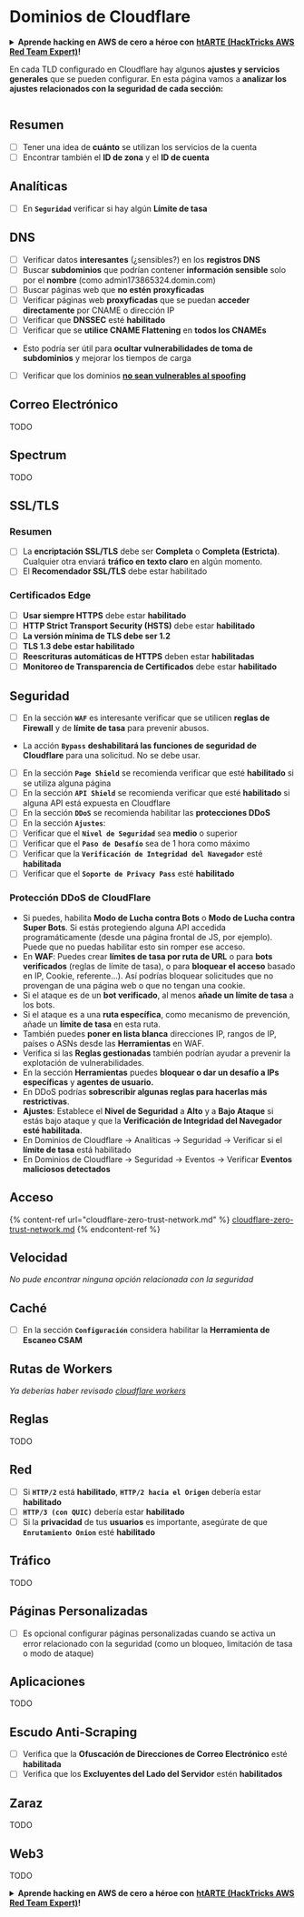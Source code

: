 # Dominios de Cloudflare

<details>

<summary><strong>Aprende hacking en AWS de cero a héroe con</strong> <a href="https://training.hacktricks.xyz/courses/arte"><strong>htARTE (HackTricks AWS Red Team Expert)</strong></a><strong>!</strong></summary>

Otras formas de apoyar a HackTricks:

* Si quieres ver a tu **empresa anunciada en HackTricks** o **descargar HackTricks en PDF** consulta los [**PLANES DE SUSCRIPCIÓN**](https://github.com/sponsors/carlospolop)!
* Consigue el [**merchandising oficial de PEASS & HackTricks**](https://peass.creator-spring.com)
* Descubre [**La Familia PEASS**](https://opensea.io/collection/the-peass-family), nuestra colección de [**NFTs exclusivos**](https://opensea.io/collection/the-peass-family)
* **Únete al** 💬 [**grupo de Discord**](https://discord.gg/hRep4RUj7f) o al [**grupo de telegram**](https://t.me/peass) o **sígueme** en **Twitter** 🐦 [**@carlospolopm**](https://twitter.com/carlospolopm)**.**
* **Comparte tus trucos de hacking enviando PRs a los repositorios de github de** [**HackTricks**](https://github.com/carlospolop/hacktricks) y [**HackTricks Cloud**](https://github.com/carlospolop/hacktricks-cloud).

</details>

En cada TLD configurado en Cloudflare hay algunos **ajustes y servicios generales** que se pueden configurar. En esta página vamos a **analizar los ajustes relacionados con la seguridad de cada sección:**

<figure><img src="../../.gitbook/assets/image (2) (4).png" alt=""><figcaption></figcaption></figure>

## Resumen

* [ ] Tener una idea de **cuánto** se utilizan los servicios de la cuenta
* [ ] Encontrar también el **ID de zona** y el **ID de cuenta**

## Analíticas

* [ ] En **`Seguridad`** verificar si hay algún **Límite de tasa**

## DNS

* [ ] Verificar datos **interesantes** (¿sensibles?) en los **registros DNS**
* [ ] Buscar **subdominios** que podrían contener **información sensible** solo por el **nombre** (como admin173865324.domin.com)
* [ ] Buscar páginas web que **no estén** **proxyficadas**
* [ ] Verificar páginas web **proxyficadas** que se puedan **acceder directamente** por CNAME o dirección IP
* [ ] Verificar que **DNSSEC** esté **habilitado**
* [ ] Verificar que se **utilice CNAME Flattening** en **todos los CNAMEs**
* Esto podría ser útil para **ocultar vulnerabilidades de toma de subdominios** y mejorar los tiempos de carga
* [ ] Verificar que los dominios [**no sean vulnerables al spoofing**](https://book.hacktricks.xyz/network-services-pentesting/pentesting-smtp#mail-spoofing)

## **Correo Electrónico**

TODO

## Spectrum

TODO

## SSL/TLS

### **Resumen**

* [ ] La **encriptación SSL/TLS** debe ser **Completa** o **Completa (Estricta)**. Cualquier otra enviará **tráfico en texto claro** en algún momento.
* [ ] El **Recomendador SSL/TLS** debe estar habilitado

### Certificados Edge

* [ ] **Usar siempre HTTPS** debe estar **habilitado**
* [ ] **HTTP Strict Transport Security (HSTS)** debe estar **habilitado**
* [ ] **La versión mínima de TLS debe ser 1.2**
* [ ] **TLS 1.3 debe estar habilitado**
* [ ] **Reescrituras automáticas de HTTPS** deben estar **habilitadas**
* [ ] **Monitoreo de Transparencia de Certificados** debe estar **habilitado**

## **Seguridad**

* [ ] En la sección **`WAF`** es interesante verificar que se utilicen **reglas de Firewall** y de **límite de tasa** para prevenir abusos.
* La acción **`Bypass`** **deshabilitará las funciones de seguridad de Cloudflare** para una solicitud. No se debe usar.
* [ ] En la sección **`Page Shield`** se recomienda verificar que esté **habilitado** si se utiliza alguna página
* [ ] En la sección **`API Shield`** se recomienda verificar que esté **habilitado** si alguna API está expuesta en Cloudflare
* [ ] En la sección **`DDoS`** se recomienda habilitar las **protecciones DDoS**
* [ ] En la sección **`Ajustes`**:
* [ ] Verificar que el **`Nivel de Seguridad`** sea **medio** o superior
* [ ] Verificar que el **`Paso de Desafío`** sea de 1 hora como máximo
* [ ] Verificar que la **`Verificación de Integridad del Navegador`** esté **habilitada**
* [ ] Verificar que el **`Soporte de Privacy Pass`** esté **habilitado**

### **Protección DDoS de CloudFlare**

* Si puedes, habilita **Modo de Lucha contra Bots** o **Modo de Lucha contra Super Bots**. Si estás protegiendo alguna API accedida programáticamente (desde una página frontal de JS, por ejemplo). Puede que no puedas habilitar esto sin romper ese acceso.
* En **WAF**: Puedes crear **límites de tasa por ruta de URL** o para **bots verificados** (reglas de límite de tasa), o para **bloquear el acceso** basado en IP, Cookie, referente...). Así podrías bloquear solicitudes que no provengan de una página web o que no tengan una cookie.
* Si el ataque es de un **bot verificado**, al menos **añade un límite de tasa** a los bots.
* Si el ataque es a una **ruta específica**, como mecanismo de prevención, añade un **límite de tasa** en esta ruta.
* También puedes **poner en lista blanca** direcciones IP, rangos de IP, países o ASNs desde las **Herramientas** en WAF.
* Verifica si las **Reglas gestionadas** también podrían ayudar a prevenir la explotación de vulnerabilidades.
* En la sección **Herramientas** puedes **bloquear o dar un desafío a IPs específicas** y **agentes de usuario.**
* En DDoS podrías **sobrescribir algunas reglas para hacerlas más restrictivas**.
* **Ajustes**: Establece el **Nivel de Seguridad** a **Alto** y a **Bajo Ataque** si estás bajo ataque y que la **Verificación de Integridad del Navegador esté habilitada**.
* En Dominios de Cloudflare -> Analíticas -> Seguridad -> Verificar si el **límite de tasa** está habilitado
* En Dominios de Cloudflare -> Seguridad -> Eventos -> Verificar **Eventos maliciosos detectados**

## Acceso

{% content-ref url="cloudflare-zero-trust-network.md" %}
[cloudflare-zero-trust-network.md](cloudflare-zero-trust-network.md)
{% endcontent-ref %}
## Velocidad

_No pude encontrar ninguna opción relacionada con la seguridad_

## Caché

* [ ] En la sección **`Configuración`** considera habilitar la **Herramienta de Escaneo CSAM**

## **Rutas de Workers**

_Ya deberías haber revisado_ [_cloudflare workers_](./#workers)

## Reglas

TODO

## Red

* [ ] Si **`HTTP/2`** está **habilitado**, **`HTTP/2 hacia el Origen`** debería estar **habilitado**
* [ ] **`HTTP/3 (con QUIC)`** debería estar **habilitado**
* [ ] Si la **privacidad** de tus **usuarios** es importante, asegúrate de que **`Enrutamiento Onion`** esté **habilitado**

## **Tráfico**

TODO

## Páginas Personalizadas

* [ ] Es opcional configurar páginas personalizadas cuando se activa un error relacionado con la seguridad (como un bloqueo, limitación de tasa o modo de ataque)

## Aplicaciones

TODO

## Escudo Anti-Scraping

* [ ] Verifica que la **Ofuscación de Direcciones de Correo Electrónico** esté **habilitada**
* [ ] Verifica que los **Excluyentes del Lado del Servidor** estén **habilitados**

## **Zaraz**

TODO

## **Web3**

TODO

<details>

<summary><strong>Aprende hacking en AWS de cero a héroe con</strong> <a href="https://training.hacktricks.xyz/courses/arte"><strong>htARTE (HackTricks AWS Red Team Expert)</strong></a><strong>!</strong></summary>

Otras formas de apoyar a HackTricks:

* Si quieres ver a tu **empresa anunciada en HackTricks** o **descargar HackTricks en PDF** revisa los [**PLANES DE SUSCRIPCIÓN**](https://github.com/sponsors/carlospolop)!
* Consigue el [**merchandising oficial de PEASS & HackTricks**](https://peass.creator-spring.com)
* Descubre [**La Familia PEASS**](https://opensea.io/collection/the-peass-family), nuestra colección de [**NFTs**](https://opensea.io/collection/the-peass-family) exclusivos
* **Únete al** 💬 [**grupo de Discord**](https://discord.gg/hRep4RUj7f) o al [**grupo de telegram**](https://t.me/peass) o **sígueme** en **Twitter** 🐦 [**@carlospolopm**](https://twitter.com/carlospolopm)**.**
* **Comparte tus trucos de hacking enviando PRs a los repositorios de github** [**HackTricks**](https://github.com/carlospolop/hacktricks) y [**HackTricks Cloud**](https://github.com/carlospolop/hacktricks-cloud).

</details>
